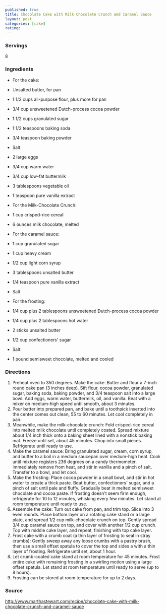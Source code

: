 ```yaml
---
published: true
title: Chocolate Cake with Milk Chocolate Crunch and Caramel Sauce
layout: post
categories: [cake]
rating: 
---
```

### Servings
8

### Ingredients
- For the cake:
- Unsalted butter, for pan
- 1 1/2 cups all-purpose flour, plus more for pan
- 3/4 cup unsweetened Dutch-process cocoa powder
- 1 1/2 cups granulated sugar
- 1 1/2 teaspoons baking soda
- 3/4 teaspoon baking powder
- Salt
- 2 large eggs
- 3/4 cup warm water
- 3/4 cup low-fat buttermilk
- 3 tablespoons vegetable oil
- 1 teaspoon pure vanilla extract

- For the Milk-Chocolate Crunch:
- 1 cup crisped-rice cereal
- 6 ounces milk chocolate, melted

- For the caramel sauce:
- 1 cup granulated sugar
- 1 cup heavy cream
- 1/2 cup light corn syrup
- 3 tablespoons unsalted butter
- 1/4 teaspoon pure vanilla extract
- Salt

- For the frosting:
- 1/4 cup plus 2 tablespoons unsweetened Dutch-process cocoa powder
- 1/4 cup plus 2 tablespoons hot water
- 2 sticks unsalted butter
- 1/2 cup confectioners' sugar
- Salt
- 1 pound semisweet chocolate, melted and cooled




### Directions
1. Preheat oven to 350 degrees. Make the cake: Butter and flour a 7-inch round cake pan (3 inches deep). Sift flour, cocoa powder, granulated sugar, baking soda, baking powder, and 3/4 teaspoon salt into a large bowl. Add eggs, warm water, buttermilk, oil, and vanilla. Beat with a mixer on medium-high speed until smooth, about 3 minutes.
2. Pour batter into prepared pan, and bake until a toothpick inserted into the center comes out clean, 55 to 60 minutes. Let cool completely in pan.
3. Meanwhile, make the milk-chocolate crunch: Fold crisped-rice cereal into melted milk chocolate until completely coated. Spread mixture about 1/4 inch thick onto a baking sheet lined with a nonstick baking mat. Freeze until set, about 45 minutes. Chop into small pieces. Refrigerate until ready to use.
4. Make the caramel sauce: Bring granulated sugar, cream, corn syrup, and butter to a boil in a medium saucepan over medium-high heat. Cook until mixture registers 236 degrees on a candy thermometer. Immediately remove from heat, and stir in vanilla and a pinch of salt. Transfer to a bowl, and let cool.
5. Make the frosting: Place cocoa powder in a small bowl, and stir in hot water to create a thick paste. Beat butter, confectioners' sugar, and a pinch of salt until pale and fluffy. Gradually beat in melted semisweet chocolate and cocoa paste. If frosting doesn't seem firm enough, refrigerate for 10 to 12 minutes, whisking every few minutes. Let stand at room temperature until ready to use.
6. Assemble the cake: Turn out cake from pan, and trim top. Slice into 3 even rounds. Place bottom layer on a rotating cake stand or a large plate, and spread 1/2 cup milk-chocolate crunch on top. Gently spread 3/4 cup caramel sauce on top, and cover with another 1/2 cup crunch. Top with middle cake layer, and repeat, finishing with top cake layer.
7. Frost cake with a crumb coat (a thin layer of frosting to seal in stray crumbs): Gently sweep away any loose crumbs with a pastry brush, then use a small offset spatula to cover the top and sides a with a thin layer of frosting. Refrigerate until set, about 1 hour.
8. Let crumb-coated cake stand at room temperature for 45 minutes. Frost entire cake with remaining frosting in a swirling motion using a large offset spatula. Let stand at room temperature until ready to serve (up to 8 hours).
9. Frosting can be stored at room temperature for up to 2 days.

### Source
<a href="http://www.marthastewart.com/recipe/chocolate-cake-with-milk-chocolate-crunch-and-caramel-sauce" target="new">http://www.marthastewart.com/recipe/chocolate-cake-with-milk-chocolate-crunch-and-caramel-sauce</a>
